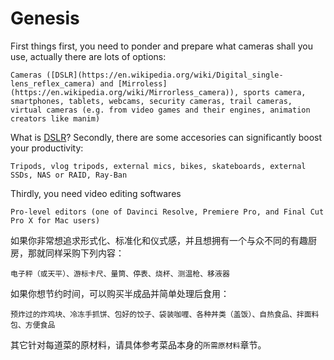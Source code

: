 # Genesis

First things first, you need to ponder and prepare what cameras shall you use, actually there are lots of options:

```text
Cameras ([DSLR](https://en.wikipedia.org/wiki/Digital_single-lens_reflex_camera) and [Mirroless](https://en.wikipedia.org/wiki/Mirrorless_camera)), sports camera, smartphones, tablets, webcams, security cameras, trail cameras, virtual cameras (e.g. from video games and their engines, animation creators like manim)
```
What is [DSLR](https://en.wikipedia.org/wiki/Digital_single-lens_reflex_camera)?
Secondly, there are some accesories can significantly boost your productivity:

```text
Tripods, vlog tripods, external mics, bikes, skateboards, external SSDs, NAS or RAID, Ray-Ban
```

Thirdly, you need video editing softwares

```text
Pro-level editors (one of Davinci Resolve, Premiere Pro, and Final Cut Pro X for Mac users)
```

如果你非常想追求形式化、标准化和仪式感，并且想拥有一个与众不同的有趣厨房，那就同样采购下列内容：

```text
电子秤（或天平）、游标卡尺、量筒、停表、烧杯、测温枪、移液器
```

如果你想节约时间，可以购买半成品并简单处理后食用：

```text
预炸过的炸鸡块、冷冻手抓饼、包好的饺子、袋装咖喱、各种丼类（盖饭）、自热食品、拌面料包、方便食品
```

其它针对每道菜的原材料，请具体参考菜品本身的`所需原材料`章节。
